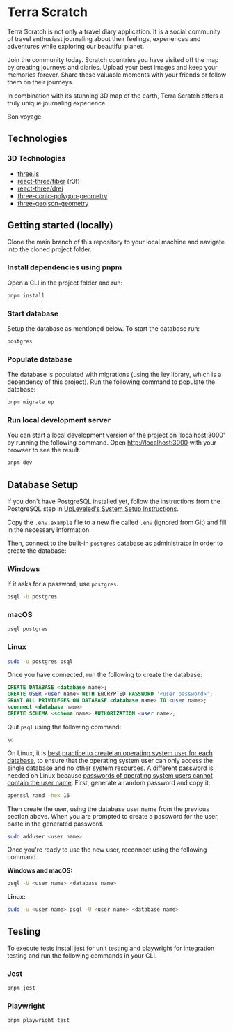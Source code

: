 # Terra Scratch

Terra Scratch is not only a travel diary application. It is a social community of travel enthusiast journaling about their feelings, experiences and adventures while exploring our beautiful planet.

Join the community today. Scratch countries you have visited off the map by creating journeys and diaries. Upload your best images and keep your memories forever. Share those valuable moments with your friends or follow them on their journeys.

In combination with its stunning 3D map of the earth, Terra Scratch offers a truly unique journaling experience.

Bon voyage.

## Technologies

### 3D Technologies

- [three.js](https://threejs.org/)
- [react-three/fiber](https://docs.pmnd.rs/) (r3f)
- [react-three/drei](https://docs.pmnd.rs/)
- [three-conic-polygon-geometry](https://github.com/vasturiano/three-conic-polygon-geometry)
- [three-geojson-geometry](https://github.com/vasturiano/three-geojson-geometry)

## Getting started (locally)

Clone the main branch of this repository to your local machine and navigate into the cloned project folder.

### Install dependencies using pnpm

Open a CLI in the project folder and run:

```bash
pnpm install
```

### Start database

Setup the database as mentioned below. To start the database run:

```bash
postgres
```

### Populate database

The database is populated with migrations (using the ley library, which is a dependency of this project). Run the following command to populate the database:

```bash
pnpm migrate up
```

### Run local development server

You can start a local development version of the project on 'localhost:3000' by running the following command. Open [http://localhost:3000](http://localhost:3000) with your browser to see the result.

```bash
pnpm dev
```

## Database Setup

If you don't have PostgreSQL installed yet, follow the instructions from the PostgreSQL step in [UpLeveled's System Setup Instructions](https://github.com/upleveled/system-setup/blob/master/readme.md).

Copy the `.env.example` file to a new file called `.env` (ignored from Git) and fill in the necessary information.

Then, connect to the built-in `postgres` database as administrator in order to create the database:

### Windows

If it asks for a password, use `postgres`.

```bash
psql -U postgres
```

### macOS

```bash
psql postgres
```

### Linux

```bash
sudo -u postgres psql
```

Once you have connected, run the following to create the database:

```sql
CREATE DATABASE <database name>;
CREATE USER <user name> WITH ENCRYPTED PASSWORD '<user password>';
GRANT ALL PRIVILEGES ON DATABASE <database name> TO <user name>;
\connect <database name>
CREATE SCHEMA <schema name> AUTHORIZATION <user name>;
```

Quit `psql` using the following command:

```bash
\q
```

On Linux, it is [best practice to create an operating system user for each database](https://docs.redhat.com/en/documentation/red_hat_enterprise_linux/9/html/configuring_and_using_database_servers/using-postgresql_configuring-and-using-database-servers#con_postgresql-users_using-postgresql), to ensure that the operating system user can only access the single database and no other system resources. A different password is needed on Linux because [passwords of operating system users cannot contain the user name](https://github.com/upleveled/system-setup/issues/74). First, generate a random password and copy it:

```bash
openssl rand -hex 16
```

Then create the user, using the database user name from the previous section above. When you are prompted to create a password for the user, paste in the generated password.

```bash
sudo adduser <user name>
```

Once you're ready to use the new user, reconnect using the following command.

**Windows and macOS:**

```bash
psql -U <user name> <database name>
```

**Linux:**

```bash
sudo -u <user name> psql -U <user name> <database name>
```

## Testing

To execute tests install jest for unit testing and playwright for integration testing and run the following commands in your CLI.

### Jest

```bash
pnpm jest
```

### Playwright

```bash
pnpm playwright test
```
